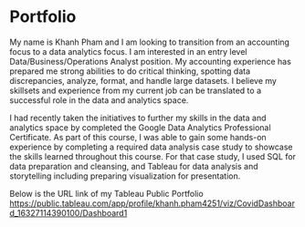 # Portfolio
My name is Khanh Pham and I am looking to transition from an accounting focus to a data
analytics focus. I am interested in an entry level Data/Business/Operations Analyst position. My
accounting experience has prepared me strong abilities to do critical thinking, spotting data
discrepancies, analyze, format, and handle large datasets. I believe my skillsets and experience
from my current job can be translated to a successful role in the data and analytics space.

I had recently taken the initiatives to further my skills in the data and analytics space by
completed the Google Data Analytics Professional Certificate. As part of this course, I was able
to gain some hands-on experience by completing a required data analysis case study to
showcase the skills learned throughout this course. For that case study, I used SQL for data
preparation and cleansing, and Tableau for data analysis and storytelling including preparing
visualization for presentation.

Below is the URL link of my Tableau Public Portfolio
https://public.tableau.com/app/profile/khanh.pham4251/viz/CovidDashboard_16327114390100/Dashboard1